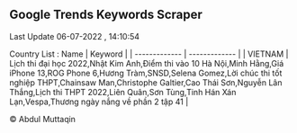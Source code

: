 

## Google Trends Keywords Scraper 
 
Last Update 06-07-2022 , 14:10:54

Country List :
 Name  | Keyword |
| ------------- | ------------- |
| VIETNAM | Lịch thi đại học 2022,Nhật Kim Anh,Điểm thi vào 10 Hà Nội,Minh Hằng,Giá iPhone 13,ROG Phone 6,Hương Tràm,SNSD,Selena Gomez,Lời chúc thi tốt nghiệp THPT,Chainsaw Man,Christophe Galtier,Cao Thái Sơn,Nguyễn Lân Thắng,Lịch thi THPT 2022,Liên Quân,Sơn Tùng,Tinh Hán Xán Lạn,Vespa,Thương ngày nắng về phần 2 tập 41 |



© Abdul Muttaqin 
